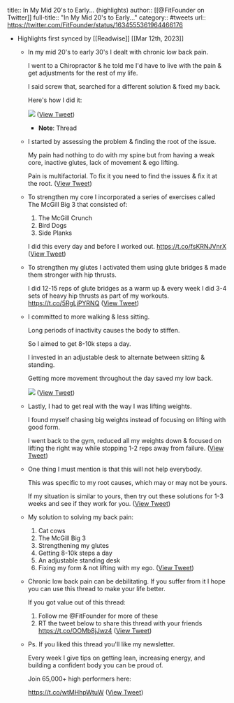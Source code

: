 title:: In My Mid 20's to Early... (highlights)
author:: [[@FitFounder on Twitter]]
full-title:: "In My Mid 20's to Early..."
category:: #tweets
url:: https://twitter.com/FitFounder/status/1634555361964466176

- Highlights first synced by [[Readwise]] [[Mar 12th, 2023]]
	- In my mid 20's to early 30's I dealt with chronic low back pain.
	  
	  I went to a Chiropractor & he told me I'd have to live with the pain & get adjustments for the rest of my life.
	  
	  I said screw that, searched for a different solution & fixed my back.
	  
	  Here's how I did it: 
	  
	  ![](https://pbs.twimg.com/media/Fq8bb33WYBswaTH.jpg) ([View Tweet](https://twitter.com/FitFounder/status/1634555361964466176))
		- **Note**: Thread
	- I started by assessing the problem & finding the root of the issue.
	  
	  My pain had nothing to do with my spine but from having a weak core, inactive glutes, lack of movement & ego lifting.
	  
	  Pain is multifactorial. To fix it you need to find the issues & fix it at the root. ([View Tweet](https://twitter.com/FitFounder/status/1634555367509114880))
	- To strengthen my core I incorporated a series of exercises called The McGill Big 3 that consisted of:
	  
	  1. The McGill Crunch
	  2. Bird Dogs
	  3. Side Planks
	  
	  I did this every day and before I worked out. https://t.co/fsKRNJVnrX ([View Tweet](https://twitter.com/FitFounder/status/1634555369702715392))
	- To strengthen my glutes I activated them using glute bridges & made them stronger with hip thrusts.
	  
	  I did 12-15 reps of glute bridges as a warm up & every week I did 3-4 sets of heavy hip thrusts as part of my workouts. https://t.co/5RgLjPYRNQ ([View Tweet](https://twitter.com/FitFounder/status/1634555372194152451))
	- I committed to more walking & less sitting.
	  
	  Long periods of inactivity causes the body to stiffen.
	  
	  So I aimed to get 8-10k steps a day.
	  
	  I invested in an adjustable desk to alternate between sitting & standing.
	  
	  Getting more movement throughout the day saved my low back. 
	  
	  ![](https://pbs.twimg.com/media/Fq8bdF_XwAMewZN.jpg) ([View Tweet](https://twitter.com/FitFounder/status/1634555383388725248))
	- Lastly, I had to get real with the way I was lifting weights.
	  
	  I found myself chasing big weights instead of focusing on lifting with good form.
	  
	  I went back to the gym, reduced all my weights down & focused on lifting the right way while stopping 1-2 reps away from failure. ([View Tweet](https://twitter.com/FitFounder/status/1634555387717230592))
	- One thing I must mention is that this will not help everybody.
	  
	  This was specific to my root causes, which may or may not be yours.
	  
	  If my situation is similar to yours, then try out these solutions for 1-3 weeks and see if they work for you. ([View Tweet](https://twitter.com/FitFounder/status/1634555391345303555))
	- My solution to solving my back pain:
	  
	  1. Cat cows
	  2. The McGill Big 3
	  3. Strengthening my glutes
	  4. Getting 8-10k steps a day
	  5. An adjustable standing desk
	  6. Fixing my form & not lifting with my ego. ([View Tweet](https://twitter.com/FitFounder/status/1634555393450942465))
	- Chronic low back pain can be debilitating. If you suffer from it I hope you can use this thread to make your life better.
	  
	  If you got value out of this thread:
	  
	  1. Follow me @FitFounder for more of these
	  2. RT the tweet below to share this thread with your friends https://t.co/OOMb8jJwz4 ([View Tweet](https://twitter.com/FitFounder/status/1634555395573182468))
	- Ps. If you liked this thread you'll like my newsletter. 
	  
	  Every week I give tips on getting lean, increasing energy, and building a confident body you can be proud of.
	  
	  Join 65,000+ high performers here:
	  
	  https://t.co/wtMHhpWtuW ([View Tweet](https://twitter.com/FitFounder/status/1634560061807951873))